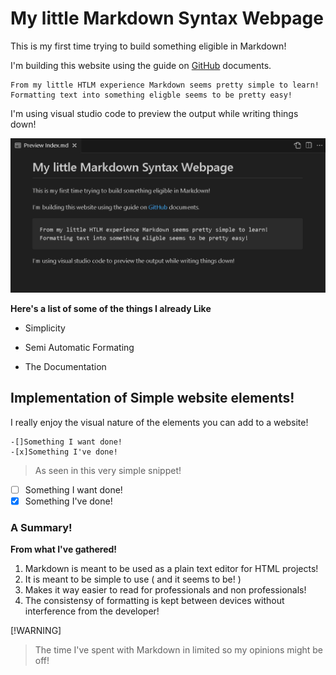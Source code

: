 # My little Markdown Syntax Webpage
This is my first time trying to build something eligible in Markdown!

I'm building this website using the guide on [GitHub](https://docs.github.com/en/get-started/writing-on-github/getting-started-with-writing-and-formatting-on-github/basic-writing-and-formatting-syntax) documents.
```
From my little HTLM experience Markdown seems pretty simple to learn!
Formatting text into something eligble seems to be pretty easy!
```
I'm using visual studio code to preview the output while writing things down! 

![A preview Image.](/Assets/PreviewImage.png)

**Here's a list of some of the things I already Like**

- Simplicity
* Semi Automatic Formating
+ The Documentation

## Implementation of Simple website elements!
I really enjoy the visual nature of the elements you can add to a website! 
```
-[]Something I want done!
-[x]Something I've done!
```
> As seen in this very simple snippet!

- [ ] Something I want done!
- [x] Something I've done!

### A Summary!

**From what I've gathered!**

1. Markdown is meant to be used as a plain text editor for HTML projects! 
1. It is meant to be simple to use ( and it seems to be! )
1. Makes it way easier to read for professionals and non professionals!
1. The consistensy of formatting is kept between devices without interference from the developer!

[!WARNING]
> The time I've spent with Markdown in limited so my opinions might be off!
